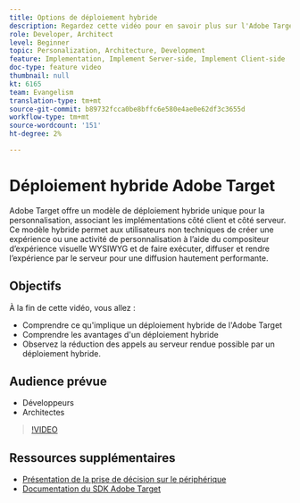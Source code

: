 ```yaml
---
title: Options de déploiement hybride
description: Regardez cette vidéo pour en savoir plus sur l'Adobe Target qui  un modèle de déploiement hybride unique pour la personnalisation, associant les implémentations côté client et côté serveur.
role: Developer, Architect
level: Beginner
topic: Personalization, Architecture, Development
feature: Implementation, Implement Server-side, Implement Client-side
doc-type: feature video
thumbnail: null
kt: 6165
team: Evangelism
translation-type: tm+mt
source-git-commit: b89732fcca0be8bffc6e580e4ae0e62df3c3655d
workflow-type: tm+mt
source-wordcount: '151'
ht-degree: 2%

---
```



# Déploiement hybride Adobe Target

Adobe Target offre un modèle de déploiement hybride unique pour la personnalisation, associant les implémentations côté client et côté serveur. Ce modèle hybride permet aux utilisateurs non techniques de créer une expérience ou une activité de personnalisation à l’aide du compositeur d’expérience visuelle WYSIWYG et de faire exécuter, diffuser et rendre l’expérience par le serveur pour une diffusion hautement performante. 

## Objectifs

À la fin de cette vidéo, vous allez :

* Comprendre ce qu&#39;implique un déploiement hybride de l&#39;Adobe Target
* Comprendre les avantages d&#39;un déploiement hybride
* Observez la réduction des appels au serveur rendue possible par un déploiement hybride.

## Audience prévue

* Développeurs
* Architectes

>[!VIDEO](https://video.tv.adobe.com/v/41698/?quality=12)

## Ressources supplémentaires

* [Présentation de la prise de décision sur le périphérique](https://experienceleague.adobe.com/docs/target-learn/tutorials/implementation/on-device-decisioning-overview.html?lang=en#implementation)
* [Documentation du SDK Adobe Target](https://adobetarget-sdks.gitbook.io/docs/on-device-decisioning/introduction-to-on-device-decisioning)
